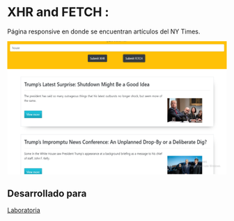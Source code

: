 # XHR and FETCH :
Página responsive en donde se encuentran artículos del NY Times. 



![IMAGEN-1](public/assets/images/demo.png)
## Desarrollado para   
 [Laboratoria](http://www.laboratoria.la/)